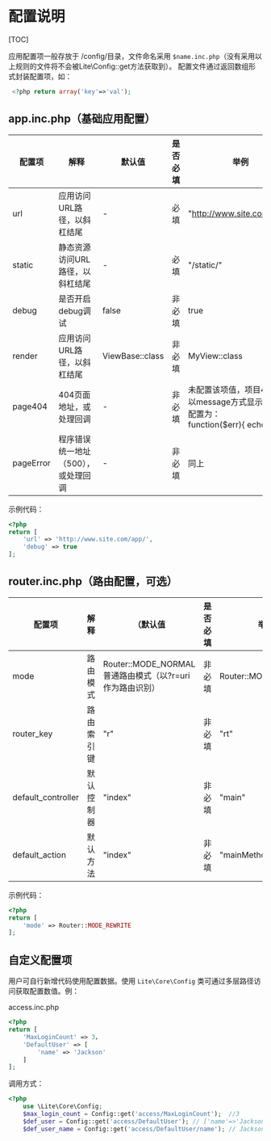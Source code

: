 # 配置说明

[TOC]

应用配置项一般存放于 /config/目录，文件命名采用 `$name.inc.php`（没有采用以上规则的文件将不会被Lite\Config::get方法获取到）。
配置文件通过返回数组形式封装配置项，如： 

``` php
 <?php return array('key'=>'val'); 
```

## app.inc.php（基础应用配置）

| 配置项 | 解释 | 默认值 | 是否必填 | 举例 |
| ----- | -----| ----- | ----- | ----- |
| url| 应用访问URL路径，以斜杠结尾 | - | 必填 | "http://www.site.com/app/" |
| static | 静态资源访问URL路径，以斜杠结尾 | - | 必填 | "/static/" |
| debug | 是否开启debug调试 | false | 非必填 | true |
| render | 应用访问URL路径，以斜杠结尾 | ViewBase::class | 非必填 | MyView::class |
| page404 | 404页面地址，或处理回调 | - | 非必填 | 未配置该项值，项目404直接以message方式显示。如可配置为：<br /> function($err){ echo $err; } |
| pageError | 程序错误统一地址（500），或处理回调 | - | 非必填 | 同上 |

示例代码：
``` php
<?php
return [
	'url' => 'http://www.site.com/app/',
	'debug' => true
];
```

## router.inc.php（路由配置，可选）

| 配置项 | 解释 | （默认值 | 是否必填 | 举例 |
| ----- | -----| ----- | ----- | ----- |
| mode | 路由模式 | Router::MODE_NORMAL 普通路由模式（以?r=uri作为路由识别） | 非必填 | Router::MODE_REWRITE |
| router_key | 路由索引键 | "r" | 非必填 | "rt" |
| default_controller | 默认控制器 | "index" | 非必填 | "main" |
| default_action | 默认方法 | "index" | 非必填 | "mainMethod" |

示例代码：
``` php
<?php
return [
	'mode' => Router::MODE_REWRITE
];
```

## 自定义配置项

用户可自行新增代码使用配置数据。使用 `Lite\Core\Config` 类可通过多层路径访问获取配置数值。例：

access.inc.php

``` php
<?php
return [
    'MaxLoginCount' => 3，
    'DefaultUser' => [
        'name' => 'Jackson'
    ]
];
```

调用方式：

``` php
<?php
    use \Lite\Core\Config;
    $max_login_count = Config::get('access/MaxLoginCount');  //3
	$def_user = Config::get('access/DefaultUser'); // ['name'=>'Jackson']
	$def_user_name = Config::get('access/DefaultUser/name'); // Jackson
```


